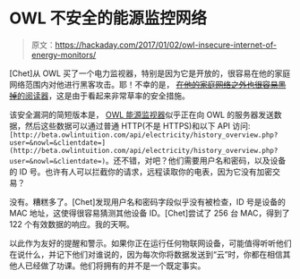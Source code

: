 # OWL 不安全的能源监控网络

> 原文：<https://hackaday.com/2017/01/02/owl-insecure-internet-of-energy-monitors/>

[Chet]从 OWL 买了一个电力监视器，特别是因为它是开放的，很容易在他的家庭网络范围内对他进行黑客攻击。耶！不幸的是， [~~在他的家庭网络之外也很容易黑掉~~的阅读器](http://www.chet.ie/?p=267)，这是由于看起来非常草率的安全措施。

该安全漏洞的简短版本是， [OWL 能源监视器](http://www.theowl.com/)似乎正在向 OWL 的服务器发送数据，然后这些数据可以通过普通 HTTP(不是 HTTPS)和以下 API 访问:`[http://beta.owlintuition.com/api/electricity/history_overview.php?user=&nowl=&clientdate=](http://beta.owlintuition.com/api/electricity/history_overview.php?user=&nowl=&clientdate=)`。还不错，对吧？他们需要用户名和密码，以及设备的 ID 号。也许有人可以拦截你的请求，远程读取你的电表，因为它没有加密交易？

没有。糟糕多了。[Chet]发现用户名和密码字段似乎没有被检查，ID 号是设备的 MAC 地址，这使得很容易猜测其他设备 ID。[Chet]尝试了 256 台 MAC，得到了 122 个有效数据的响应。我的天啊。

以此作为友好的提醒和警示。如果你正在运行任何物联网设备，可能值得听听他们在说什么，并记下他们对谁说的，因为每次你将数据发送到“云”时，你都在相信其他人已经做了功课。他们将拥有的并不是一个既定事实。
